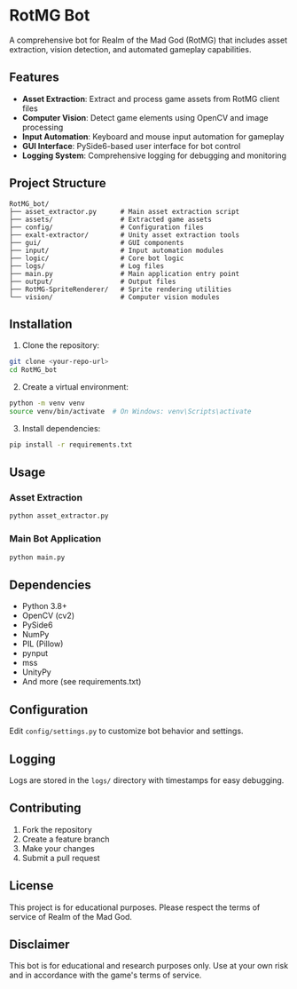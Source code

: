 # RotMG Bot

A comprehensive bot for Realm of the Mad God (RotMG) that includes asset extraction, vision detection, and automated gameplay capabilities.

## Features

- **Asset Extraction**: Extract and process game assets from RotMG client files
- **Computer Vision**: Detect game elements using OpenCV and image processing
- **Input Automation**: Keyboard and mouse input automation for gameplay
- **GUI Interface**: PySide6-based user interface for bot control
- **Logging System**: Comprehensive logging for debugging and monitoring

## Project Structure

```
RotMG_bot/
├── asset_extractor.py      # Main asset extraction script
├── assets/                 # Extracted game assets
├── config/                 # Configuration files
├── exalt-extractor/        # Unity asset extraction tools
├── gui/                    # GUI components
├── input/                  # Input automation modules
├── logic/                  # Core bot logic
├── logs/                   # Log files
├── main.py                 # Main application entry point
├── output/                 # Output files
├── RotMG-SpriteRenderer/   # Sprite rendering utilities
└── vision/                 # Computer vision modules
```

## Installation

1. Clone the repository:
```bash
git clone <your-repo-url>
cd RotMG_bot
```

2. Create a virtual environment:
```bash
python -m venv venv
source venv/bin/activate  # On Windows: venv\Scripts\activate
```

3. Install dependencies:
```bash
pip install -r requirements.txt
```

## Usage

### Asset Extraction
```bash
python asset_extractor.py
```

### Main Bot Application
```bash
python main.py
```

## Dependencies

- Python 3.8+
- OpenCV (cv2)
- PySide6
- NumPy
- PIL (Pillow)
- pynput
- mss
- UnityPy
- And more (see requirements.txt)

## Configuration

Edit `config/settings.py` to customize bot behavior and settings.

## Logging

Logs are stored in the `logs/` directory with timestamps for easy debugging.

## Contributing

1. Fork the repository
2. Create a feature branch
3. Make your changes
4. Submit a pull request

## License

This project is for educational purposes. Please respect the terms of service of Realm of the Mad God.

## Disclaimer

This bot is for educational and research purposes only. Use at your own risk and in accordance with the game's terms of service. 